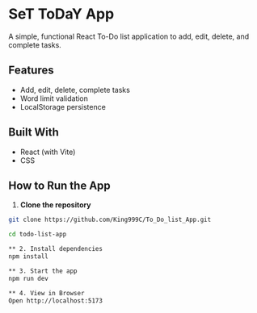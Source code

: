 #  SeT ToDaY App

A simple, functional React To-Do list application to add, edit, delete, and complete tasks.

## Features
- Add, edit, delete, complete tasks
- Word limit validation
- LocalStorage persistence

## Built With
- React (with Vite)
- CSS

## How to Run the App

1. **Clone the repository**
```bash
git clone https://github.com/King999C/To_Do_list_App.git

cd todo-list-app

** 2. Install dependencies 
npm install

** 3. Start the app
npm run dev

** 4. View in Browser
Open http://localhost:5173
